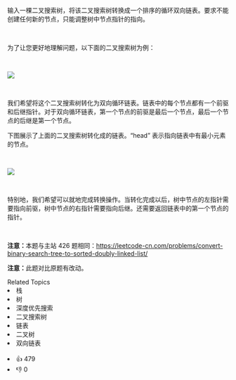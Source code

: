 <p>输入一棵二叉搜索树，将该二叉搜索树转换成一个排序的循环双向链表。要求不能创建任何新的节点，只能调整树中节点指针的指向。</p>

<p>&nbsp;</p>

<p>为了让您更好地理解问题，以下面的二叉搜索树为例：</p>

<p>&nbsp;</p>

<p><img src="https://assets.leetcode.com/uploads/2018/10/12/bstdlloriginalbst.png"></p>

<p>&nbsp;</p>

<p>我们希望将这个二叉搜索树转化为双向循环链表。链表中的每个节点都有一个前驱和后继指针。对于双向循环链表，第一个节点的前驱是最后一个节点，最后一个节点的后继是第一个节点。</p>

<p>下图展示了上面的二叉搜索树转化成的链表。&ldquo;head&rdquo; 表示指向链表中有最小元素的节点。</p>

<p>&nbsp;</p>

<p><img src="https://assets.leetcode.com/uploads/2018/10/12/bstdllreturndll.png"></p>

<p>&nbsp;</p>

<p>特别地，我们希望可以就地完成转换操作。当转化完成以后，树中节点的左指针需要指向前驱，树中节点的右指针需要指向后继。还需要返回链表中的第一个节点的指针。</p>

<p>&nbsp;</p>

<p><strong>注意：</strong>本题与主站 426 题相同：<a href="https://leetcode-cn.com/problems/convert-binary-search-tree-to-sorted-doubly-linked-list/">https://leetcode-cn.com/problems/convert-binary-search-tree-to-sorted-doubly-linked-list/</a></p>

<p><strong>注意：</strong>此题对比原题有改动。</p>
<div><div>Related Topics</div><div><li>栈</li><li>树</li><li>深度优先搜索</li><li>二叉搜索树</li><li>链表</li><li>二叉树</li><li>双向链表</li></div></div><br><div><li>👍 479</li><li>👎 0</li></div>